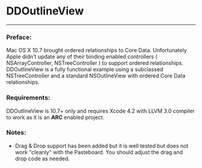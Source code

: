 # DDOutlineView

- - -

### Preface:


Mac OS X 10.7 brought ordered relationships to Core Data. Unfortunately Apple didn't update any of their binding enabled controllers ( NSArrayController, NSTreeController ) to support ordered relationships. DDOutlineView is a fully functional example using a subclassed NSTreeController and a standard NSOutlineView with ordered Core Data relationships.

### Requirements:

DDOutlineView is 10.7+ only and requires Xcode 4.2 with LLVM 3.0 compiler to work as it is an **ARC** enabled project.

### Notes:

- Drag & Drop support has been added but it is well tested but does not work "cleanly" with the Pasteboard. You should adjust the drag and drop code as needed.

